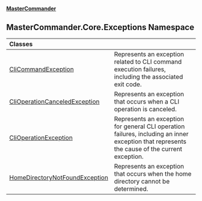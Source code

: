 #### [MasterCommander](MasterCommander.md 'MasterCommander')

## MasterCommander.Core.Exceptions Namespace

| Classes | |
| :--- | :--- |
| [CliCommandException](CliCommandException.md 'MasterCommander.Core.Exceptions.CliCommandException') | Represents an exception related to CLI command execution failures, including the associated exit code. |
| [CliOperationCanceledException](CliOperationCanceledException.md 'MasterCommander.Core.Exceptions.CliOperationCanceledException') | Represents an exception that occurs when a CLI operation is canceled. |
| [CliOperationException](CliOperationException.md 'MasterCommander.Core.Exceptions.CliOperationException') | Represents an exception for general CLI operation failures, including an inner exception that represents the cause of the current exception. |
| [HomeDirectoryNotFoundException](HomeDirectoryNotFoundException.md 'MasterCommander.Core.Exceptions.HomeDirectoryNotFoundException') | Represents an exception that occurs when the home directory cannot be determined. |
